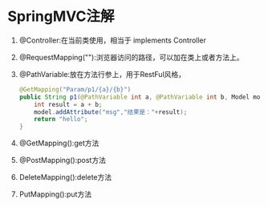 # SpringMVC注解

1. @Controller:在当前类使用，相当于 implements Controller

2. @RequestMapping(""):浏览器访问的路径，可以加在类上或者方法上。

3. @PathVariable:放在方法行参上，用于RestFul风格，

   ```java
   @GetMapping("Param/p1/{a}/{b}")
   public String p1(@PathVariable int a, @PathVariable int b, Model model) {
       int result = a + b;
       model.addAttribute("msg","结果是："+result);
       return "hello";
   }
   ```

4. @GetMapping():get方法
5. @PostMapping():post方法
6. DeleteMapping():delete方法
7. PutMapping():put方法
